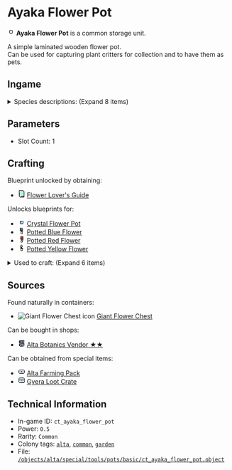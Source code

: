 # Ayaka Flower Pot

<img src="https://raw.githubusercontent.com/Ceterai/Enternia/main/objects/alta/special/tools/pots/basic/icon.png" alt="Ayaka Flower Pot icon" loading="lazy" height="16px" width="auto" /> **Ayaka Flower Pot** is a common storage unit.

A simple laminated wooden flower pot.  
Can be used for capturing plant critters for collection and to have them as pets.

## Ingame

<details markdown="1"><summary>Species descriptions: (Expand 8 items)</summary>

- Alta: An empty flower pot... Or is something just hiding somewhere inside?~
- Apex: A decent aquarium.
- Avian: A nice aquarium.
- Floran: Floran likess aquarium.
- Glitch: Indifferent. A fish square.
- Human: A aquarium.
- Hylotl: An unattractive aquarium.
- Novakid: Just an aquarium.

</details>

## Parameters

- Slot Count: 1

## Crafting

Blueprint unlocked by obtaining:

- <img src="https://raw.githubusercontent.com/Ceterai/Enternia/main/codex/alta/ebook/gyera.png" alt="Flower Lover's Guide icon" loading="lazy" height="16px" width="auto" /> [Flower Lover's Guide](https://ceterai.github.io/MyEnternia/Wiki/FlowerLover'sGuide)

Unlocks blueprints for:

- <img src="https://raw.githubusercontent.com/Ceterai/Enternia/main/objects/alta/special/tools/pots/calin/icon.png" alt="Crystal Flower Pot icon" loading="lazy" height="16px" width="auto" /> [Crystal Flower Pot](https://ceterai.github.io/MyEnternia/Wiki/CrystalFlowerPot)
- <img src="https://raw.githubusercontent.com/Ceterai/Enternia/main/objects/alta/special/plants/pots/flowers/blue/icon.png" alt="Potted Blue Flower icon" loading="lazy" height="16px" width="auto" /> [Potted Blue Flower](https://ceterai.github.io/MyEnternia/Wiki/PottedBlueFlower)
- <img src="https://raw.githubusercontent.com/Ceterai/Enternia/main/objects/alta/special/plants/pots/flowers/red/icon.png" alt="Potted Red Flower icon" loading="lazy" height="16px" width="auto" /> [Potted Red Flower](https://ceterai.github.io/MyEnternia/Wiki/PottedRedFlower)
- <img src="https://raw.githubusercontent.com/Ceterai/Enternia/main/objects/alta/special/plants/pots/flowers/yellow/icon.png" alt="Potted Yellow Flower icon" loading="lazy" height="16px" width="auto" /> [Potted Yellow Flower](https://ceterai.github.io/MyEnternia/Wiki/PottedYellowFlower)

<details markdown="1"><summary>Used to craft: (Expand 6 items)</summary>

- <img src="https://raw.githubusercontent.com/Ceterai/Enternia/main/items/active/alta/packs/basic/farming.png" alt="Alta Farming Pack icon" loading="lazy" height="16px" width="auto" /> [Alta Farming Pack](https://ceterai.github.io/MyEnternia/Wiki/AltaFarmingPack)
- <img src="https://raw.githubusercontent.com/Ceterai/Enternia/main/objects/alta/special/tools/pots/tall/icon.png" alt="Alta Tall Flower Pot icon" loading="lazy" height="16px" width="auto" /> [Alta Tall Flower Pot](https://ceterai.github.io/MyEnternia/Wiki/AltaTallFlowerPot)
- <img src="https://raw.githubusercontent.com/Ceterai/Enternia/main/objects/alta/special/plants/pots/flowers/blue/icon.png" alt="Potted Blue Flower icon" loading="lazy" height="16px" width="auto" /> [Potted Blue Flower](https://ceterai.github.io/MyEnternia/Wiki/PottedBlueFlower)
- <img src="https://raw.githubusercontent.com/Ceterai/Enternia/main/objects/alta/special/plants/pots/bushes/koywa/icon.png" alt="Potted Koywa icon" loading="lazy" height="16px" width="auto" /> [Potted Koywa](https://ceterai.github.io/MyEnternia/Wiki/PottedKoywa)
- <img src="https://raw.githubusercontent.com/Ceterai/Enternia/main/objects/alta/special/plants/pots/flowers/red/icon.png" alt="Potted Red Flower icon" loading="lazy" height="16px" width="auto" /> [Potted Red Flower](https://ceterai.github.io/MyEnternia/Wiki/PottedRedFlower)
- <img src="https://raw.githubusercontent.com/Ceterai/Enternia/main/objects/alta/special/plants/pots/flowers/yellow/icon.png" alt="Potted Yellow Flower icon" loading="lazy" height="16px" width="auto" /> [Potted Yellow Flower](https://ceterai.github.io/MyEnternia/Wiki/PottedYellowFlower)

</details>

## Sources

Found naturally in containers:

- <img src="https://starbounder.org/mediawiki/images/b/ba/Giant_Flower_Chest.png" alt="Giant Flower Chest icon" loading="lazy" height="9.75px" width="12px" /> [Giant Flower Chest](https://starbounder.org/Giant_Flower_Chest)

Can be bought in shops:

- <img src="https://raw.githubusercontent.com/Ceterai/Enternia/main/objects/alta/special/vendors/botanics/icon.png" alt="Alta Botanics Vendor ★★ icon" loading="lazy" height="16px" width="auto" /> [Alta Botanics Vendor ★★](https://ceterai.github.io/MyEnternia/Wiki/AltaBotanicsVendor)

Can be obtained from special items:

- <img src="https://raw.githubusercontent.com/Ceterai/Enternia/main/items/active/alta/packs/basic/farming.png" alt="Alta Farming Pack icon" loading="lazy" height="16px" width="auto" /> [Alta Farming Pack](https://ceterai.github.io/MyEnternia/Wiki/AltaFarmingPack)
- <img src="https://raw.githubusercontent.com/Ceterai/Enternia/main/items/active/alta/loot/biome/ct_gyera_loot.png" alt="Gyera Loot Crate icon" loading="lazy" height="16px" width="auto" /> [Gyera Loot Crate](https://ceterai.github.io/MyEnternia/Wiki/GyeraLootCrate)

## Technical Information

- In-game ID: `ct_ayaka_flower_pot`
- Power: `0.5`
- Rarity: `Common`
- Colony tags: [`alta`](https://ceterai.github.io/MyEnternia/Wiki/Tags/Alta), [`common`](https://ceterai.github.io/MyEnternia/Wiki/Tags/Common), [`garden`](https://ceterai.github.io/MyEnternia/Wiki/Tags/Garden)
- File: [`/objects/alta/special/tools/pots/basic/ct_ayaka_flower_pot.object`](https://github.com/Ceterai/Enternia/blob/main/objects/alta/special/tools/pots/basic/ct_ayaka_flower_pot.object)

